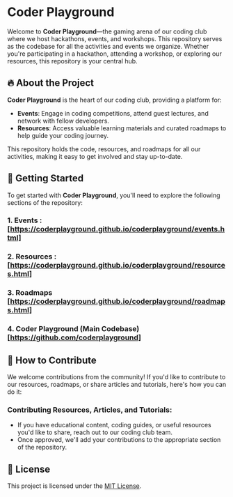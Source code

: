 # Coder Playground

Welcome to **Coder Playground**—the gaming arena of our coding club where we host hackathons, events, and workshops. This repository serves as the codebase for all the activities and events we organize. Whether you're participating in a hackathon, attending a workshop, or exploring our resources, this repository is your central hub.

## 🔥 **About the Project**
**Coder Playground** is the heart of our coding club, providing a platform for:
- **Events**: Engage in coding competitions, attend guest lectures, and network with fellow developers.
- **Resources**: Access valuable learning materials and curated roadmaps to help guide your coding journey.

This repository holds the code, resources, and roadmaps for all our activities, making it easy to get involved and stay up-to-date.

## 🚀 **Getting Started**

To get started with **Coder Playground**, you'll need to explore the following sections of the repository:

### 1. **Events** : [https://coderplayground.github.io/coderplayground/events.html]
  
### 2. **Resources** : [https://coderplayground.github.io/coderplayground/resources.html]

### 3. **Roadmaps** [https://coderplayground.github.io/coderplayground/roadmaps.html]

### 4. **Coder Playground (Main Codebase)** [https://github.com/coderplayground]

## 🎯 **How to Contribute**

We welcome contributions from the community! If you'd like to contribute to our resources, roadmaps, or share articles and tutorials, here's how you can do it:

### Contributing Resources, Articles, and Tutorials:
- If you have educational content, coding guides, or useful resources you'd like to share, reach out to our coding club team.
- Once approved, we'll add your contributions to the appropriate section of the repository.

## 🤝 License

This project is licensed under the [MIT License](./LICENSE). 




